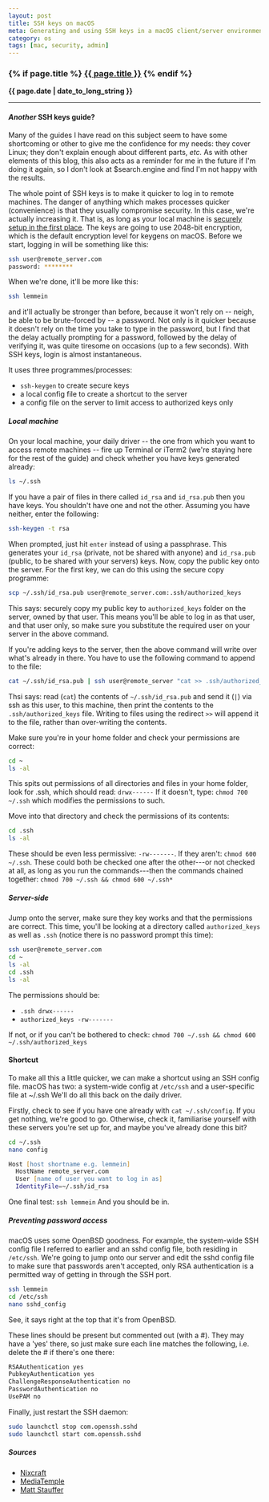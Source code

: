 ```yaml
---
layout: post
title: SSH keys on macOS
meta: Generating and using SSH keys in a macOS client/server environment for fast and secure login.
category: os
tags: [mac, security, admin]
---
```

<h3 class="page.title">
  {% if page.title %}
    <a href="{{ site.baseurl }}{{ page.url }}">{{ page.title }}</a>
  {% endif %}
</h3>

**{{ page.date | date_to_long_string }}**

___
#### *Another* SSH keys guide?
Many of the guides I have read on this subject seem to have some shortcoming or other to give me the confidence for my needs: they cover Linux; they don't explain enough about different parts, *etc.*
As with other elements of this blog, this also acts as a reminder for me in the future if I'm doing it again, so I don't look at $search.engine and find I'm not happy with the results.

The whole point of SSH keys is to make it quicker to log in to remote machines.
The danger of anything which makes processes quicker (convenience) is that they usually compromise security.
In this case, we're actually increasing it.
That is, as long as your local machine is [securely setup in the first place](https://github.com/drduh/macOS-Security-and-Privacy-Guide).
The keys are going to use 2048-bit encryption, which is the default encryption level for keygens on macOS.
Before we start, logging in will be something like this:

```zsh
ssh user@remote_server.com
password: ********
```
When we're done, it'll be more like this:
```zsh
ssh lemmein
```
and it'll actually be stronger than before, because it won't rely on -- neigh, be able to be brute-forced by -- a password.
Not only is it quicker because it doesn't rely on the time you take to type in the password, but I find that the delay actually prompting for a password, followed by the delay of verifying it, was quite tiresome on occasions (up to a few seconds).
With SSH keys, login is almost instantaneous.

It uses three programmes/processes:
* `ssh-keygen` to create secure keys
* a local config file to create a shortcut to the server
* a config file on the server to limit access to authorized keys only

##### Local machine
On your local machine, your daily driver -- the one from which you want to access remote machines -- fire up Terminal or iTerm2 (we're staying here for the rest of the guide) and check whether you have keys generated already:

```zsh
ls ~/.ssh
```
If you have a pair of files in there called `id_rsa` and `id_rsa.pub` then you have keys.
You shouldn't have one and not the other.
Assuming you have neither, enter the following:

```zsh
ssh-keygen -t rsa
```
When prompted, just hit `enter` instead of using a passphrase.
This generates your `id_rsa` (private, not be shared with anyone) and `id_rsa.pub` (public, to be shared with your servers) keys.
Now, copy the public key onto the server.
For the first key, we can do this using the secure copy programme:

```zsh
scp ~/.ssh/id_rsa.pub user@remote_server.com:.ssh/authorized_keys
```
This says: securely copy my public key to `authorized_keys` folder on the server, owned by that user.
This means you'll be able to log in as that user, and that user only, so make sure you substitute the required user on your server in the above command.

If you're adding keys to the server, then the above command will write over what's already in there.
You have to use the following command to append to the file:

```zsh
cat ~/.ssh/id_rsa.pub | ssh user@remote_server "cat >> .ssh/authorized_keys"
```
Thsi says: read (`cat`) the contents of `~/.ssh/id_rsa.pub` and send it (`|`) via ssh as this user, to this machine, then print the contents to the `.ssh/authorized_keys` file.
Writing to files using the redirect `>>` will append it to the file, rather than over-writing the contents.

Make sure you're in your home folder and check your permissions are correct:

```zsh
cd ~
ls -al
```
This spits out permissions of all directories and files in your home folder, look for .ssh, which should read: `drwx------`
If it doesn't, type: `chmod 700 ~/.ssh` which modifies the permissions to such.

Move into that directory and check the permissions of its contents:

```zsh
cd .ssh
ls -al
```
These should be even less permissive: `-rw-------`.
If they aren't: `chmod 600 ~/.ssh`.
These could both be checked one after the other---or not checked at all, as long as you run the commands---then the commands chained together: `chmod 700 ~/.ssh && chmod 600 ~/.ssh*`

##### Server-side
Jump onto the server, make sure they key works and that the permissions are correct.
This time, you'll be looking at a directory called `authorized_keys` as well as `.ssh` (notice there is no password prompt this time):

```zsh
ssh user@remote_server.com
cd ~
ls -al
cd .ssh
ls -al
```
The permissions should be:
* `.ssh drwx------`
* `authorized_keys -rw-------`

If not, or if you can't be bothered to check: `chmod 700 ~/.ssh && chmod 600 ~/.ssh/authorized_keys`

#### Shortcut
To make all this a little quicker, we can make a shortcut using an SSH config file.
macOS has two: a system-wide config at `/etc/ssh` and a user-specific file at ~/.ssh
We'll do all this back on the daily driver.

Firstly, check to see if you have one already with `cat ~/.ssh/config`.
If you get nothing, we're good to go.
Otherwise, check it, familiarise yourself with these servers you're set up for, and maybe you've already done this bit?

```zsh
cd ~/.ssh
nano config

Host [host shortname e.g. lemmein]
  HostName remote_server.com
  User [name of user you want to log in as]
  IdentityFile=~/.ssh/id_rsa
```

One final test: `ssh lemmein`
And you should be in.

##### Preventing password access
macOS uses some OpenBSD goodness.
For example, the system-wide SSH config file I referred to earlier and an sshd config file, both residing in `/etc/ssh`.
We're going to jump onto our server and edit the sshd config file to make sure that passwords aren't accepted, only RSA authentication is a permitted way of getting in through the SSH port.

```zsh
ssh lemmein
cd /etc/ssh
nano sshd_config
```
See, it says right at the top that it's from OpenBSD.

These lines should be present but commented out (with a #).
They may have a 'yes' there, so just make sure each line matches the following, i.e. delete the # if there's one there:

```zsh
RSAAuthentication yes
PubkeyAuthentication yes
ChallengeResponseAuthentication no
PasswordAuthentication no
UsePAM no
```

Finally, just restart the SSH daemon:
```zsh
sudo launchctl stop com.openssh.sshd
sudo launchctl start com.openssh.sshd
```

##### Sources
* [Nixcraft](https://www.cyberciti.biz/faq/create-ssh-config-file-on-linux-unix/)
* [MediaTemple](https://mediatemple.net/community/products/dv/204644740/using-ssh-keys-on-your-server)
* [Matt Stauffer](https://mattstauffer.co/blog/setting-up-a-new-os-x-development-machine-part-3-dotfiles-rc-files-and-ssh-config#ssh)
